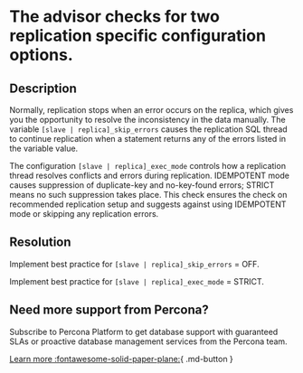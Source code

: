 # The advisor checks for two replication specific configuration options. 


## Description

Normally, replication stops when an error occurs on the replica, which gives you the opportunity to resolve the inconsistency in the data manually. The variable  `[slave | replica]_skip_errors` causes the replication SQL thread to continue replication when a statement returns any of the errors listed in the variable value.

The configuration `[slave | replica]_exec_mode` controls how a replication thread resolves conflicts and errors during replication. IDEMPOTENT mode causes suppression of duplicate-key and no-key-found errors; STRICT means no such suppression takes place. 
This check ensures the check on recommended replication setup and suggests against using IDEMPOTENT mode or skipping any replication errors.


## Resolution

Implement best practice for `[slave | replica]_skip_errors` = OFF.

Implement best practice for `[slave | replica]_exec_mode` = STRICT.

## Need more support from Percona?

Subscribe to Percona Platform to get database support with guaranteed SLAs or proactive database management services from the Percona team.

[Learn more :fontawesome-solid-paper-plane:](https://per.co.na/subscribe){ .md-button }
